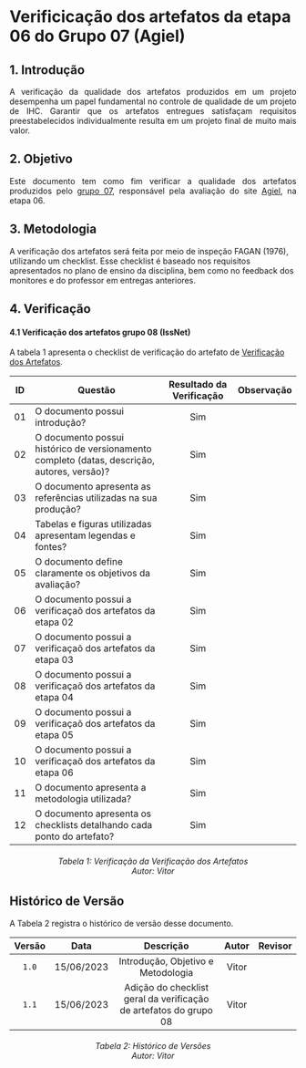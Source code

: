 # Verificicação dos artefatos da etapa 06 do Grupo 07 (Agiel)

## 1. Introdução
<p align="justify">
A verificação da qualidade dos artefatos produzidos em um projeto desempenha um papel fundamental no controle de qualidade de um projeto de IHC. Garantir que os artefatos entregues satisfaçam requisitos preestabelecidos individualmente resulta em um projeto final de muito mais valor.
</p>

## 2. Objetivo
<p align="justify">
Este documento tem como fim verificar a qualidade dos artefatos produzidos pelo <a href="https://github.com/Interacao-Humano-Computador/2023.1-Agiel">grupo 07</a>, responsável pela avaliação do site <a href="https://www.agiel.com.br/site/">Agiel</a>, na etapa 06.
</p>

## 3. Metodologia
A verificação dos artefatos será feita por meio de inspeção FAGAN (1976), utilizando um checklist. Esse checklist é baseado nos requisitos apresentados no plano de ensino da disciplina, bem como no feedback dos monitores e do professor em entregas anteriores.

## 4. Verificação

#### 4.1 Verificação dos artefatos grupo 08 (IssNet)

A tabela 1 apresenta o checklist de verificação do artefato de [Verificação dos Artefatos](https://interacao-humano-computador.github.io/2023.1-Agiel/verificacao/grupo_8/etapa_1/). 

| ID | Questão | Resultado da Verificação | Observação |
|:---:| --- | :---: | :---: |
| 01 | O documento possui introdução? | Sim | |
| 02 | O documento possui histórico de versionamento completo (datas, descrição, autores, versão)? | Sim | |
| 03 | O documento apresenta as referências utilizadas na sua produção? | Sim | |
| 04 | Tabelas e figuras utilizadas apresentam legendas e fontes? | Sim | |
| 05 | O documento define claramente os objetivos da avaliação? | Sim | |
| 06 | O documento possui a verificaçaõ dos artefatos da etapa 02 | Sim | |
| 07 | O documento possui a verificaçaõ dos artefatos da etapa 03 | Sim | |
| 08 | O documento possui a verificaçaõ dos artefatos da etapa 04 | Sim | |
| 09 | O documento possui a verificaçaõ dos artefatos da etapa 05 | Sim | |
| 10 | O documento possui a verificaçaõ dos artefatos da etapa 06 | Sim | |
| 11 | O documento apresenta a metodologia utilizada? | Sim | |
| 12 | O documento apresenta os checklists detalhando cada ponto do artefato? | Sim | |

<h6 align = "center"> Tabela 1: Verificação da Verificação dos Artefatos
<br> Autor: Vitor </h6>

## Histórico de Versão

A Tabela 2 registra o histórico de versão desse documento.

| Versão | Data  |            Descrição              |     Autor      |    Revisor    |
|:------:|:-----:|:---------------------------------:|:--------------:|:-------------:|
| `1.0`  | 15/06/2023  | Introdução, Objetivo e Metodologia | Vitor | |
| `1.1`  | 15/06/2023  | Adição do checklist geral da verificação de artefatos do grupo 08 | Vitor | |

<h6 align = "center"> Tabela 2: Histórico de Versões
<br> Autor: Vitor </h6>